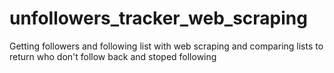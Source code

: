 # unfollowers_tracker_web_scraping
Getting followers and following list with web scraping and comparing lists to return who don't follow back and stoped following
